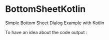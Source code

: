 # BottomSheetKotlin
Simple Bottom Sheet Dialog Example with Kotlin 

To have an idea about the code output : 

![]()
